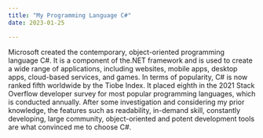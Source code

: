 ```yaml
---
title: "My Programming Language C#"
date: 2023-01-25

---
```


Microsoft created the contemporary, object-oriented programming language C#. It is a component of the.NET framework and is used to create a wide range of applications, including websites, mobile apps, desktop apps, cloud-based services, and games. In terms of popularity, C# is now ranked fifth worldwide by the Tiobe Index. It placed eighth in the 2021 Stack Overflow developer survey for most popular programming languages, which is conducted annually. After some investigation and considering my prior knowledge, the features such as readability, in-demand skill, constantly developing, large community, object-oriented and potent development tools are what convinced me to choose C#.
